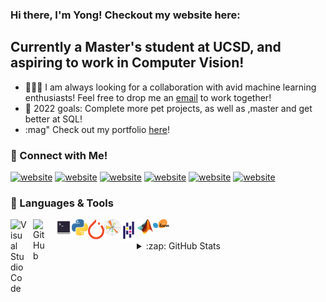 ### Hi there, I'm Yong! Checkout my website here: 

## Currently a Master's student at UCSD, and aspiring to work in Computer Vision!
- :people_holding_hands: I am always looking for a collaboration with avid machine learning enthusiasts! Feel free to drop me an <a href="mailto:yyx.yongyuxuanB01@gmail.com">email<a> to work together!
- :pushpin: 2022 goals: Complete more pet projects, as well as ,master and get better at SQL!
- :mag" Check out my portfolio [here](yongyx.github.io)!

### :calling: Connect with Me!
[![website](https://img.shields.io/badge/Facebook-1877F2?style=for-the-badge&logo=facebook&logoColor=white)](https://facebook.com/yong.yuxuan.9/#gh-dark-mode-only)
[![website](https://img.shields.io/badge/Facebook-1877F2?style=for-the-badge&logo=facebook&logoColor=white)](https://facebook.com/yong.yuxuan.9/#gh-light-mode-only)
[![website](https://img.shields.io/badge/Instagram-E4405F?style=for-the-badge&logo=instagram&logoColor=white)](https://instagram.com/yong.yx/#gh-light-mode-only)
[![website](https://img.shields.io/badge/Instagram-E4405F?style=for-the-badge&logo=instagram&logoColor=white)](https://instagram.com/yong.yx/#gh-dark-mode-only)
[![website](https://img.shields.io/badge/LinkedIn-0077B5?style=for-the-badge&logo=linkedin&logoColor=white)](https://linkedin.com/in/yongyx#gh-light-mode-only)
[![website](https://img.shields.io/badge/LinkedIn-0077B5?style=for-the-badge&logo=linkedin&logoColor=white)](https://linkedin.com/in/yongyx#gh-dark-mode-only)


### :toolbox: Languages & Tools
[<img align="left" alt="Visual Studio Code" width="26px" src="https://cdn.jsdelivr.net/gh/devicons/devicon/icons/vscode/vscode-original.svg" style="padding-right:10px;" />](https://github.com/yongyx)
<img align="left" alt="GitHub" width="26px" src="https://user-images.githubusercontent.com/3369400/139447912-e0f43f33-6d9f-45f8-be46-2df5bbc91289.png" style="padding-right:10px;" />
<img align="left" alt="Terminal" width="26px" src="./img/terminal.svg">
<img align="left" alt="Python" width="26px" src="./img/pythonlogo.svg">
<img align="left" alt="Pytorch" width="26px" src="./img/pytorch.svg">
<img align="left" alt="Matplotlib" width="26px" src="./img/matplotlib.svg">
<img align="left" alt="Pandas" width="26px" src="./img/pandas.svg">
<img align="left" alt="Matlab" width="26px" src="./img/matlab.png">
<img align="left" alt="Scikit-learn" width="26px" src="./img/scikit-learn.svg">

  <br/>
  <br/>
  
</details>

<details>
  <summary>:zap: GitHub Stats</summary>

  <img align="left" alt="codeSTACKr's GitHub Stats" src="https://github-readme-stats.vercel.app/api?username=yongyx&show_icons=true&hide_border=false&title_color=ff652f&icon_color=FFE400&bg_color=09131B&text_color=ffffff&border_color=0c1a25" />

</details>
